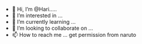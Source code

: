 - 👋 Hi, I’m @Hari.....
- 👀 I’m interested in ...
- 🌱 I’m currently learning ...
- 💞️ I’m looking to collaborate on ...
- 📫 How to reach me ... get permission from naruto

<!---
HashiramaSenjuhari/HashiramaSenjuhari is a ✨ special ✨ repository because its `README.md` (this file) appears on your GitHub profile.
Meet My close friend Rust and new friend Go hee hee they are my close firends
--->
